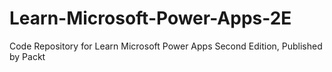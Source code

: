 # Learn-Microsoft-Power-Apps-2E
Code Repository for Learn Microsoft Power Apps Second Edition, Published by Packt
